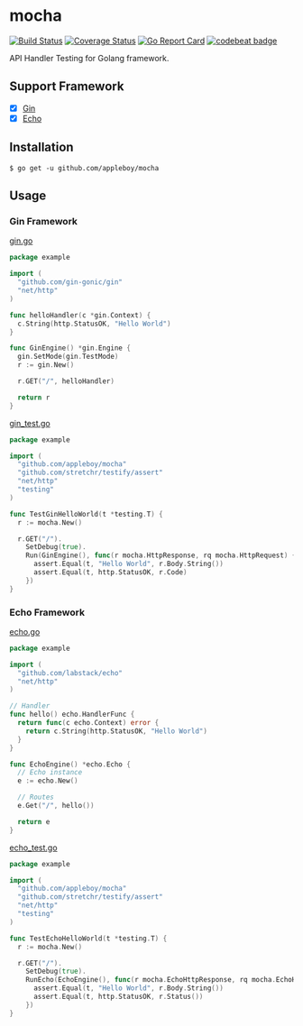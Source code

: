 # mocha

[![Build Status](https://travis-ci.org/appleboy/mocha.svg?branch=master)](https://travis-ci.org/appleboy/mocha) [![Coverage Status](https://coveralls.io/repos/github/appleboy/mocha/badge.svg?branch=master)](https://coveralls.io/github/appleboy/mocha?branch=master) [![Go Report Card](https://goreportcard.com/badge/github.com/appleboy/mocha)](https://goreportcard.com/report/github.com/appleboy/mocha) [![codebeat badge](https://codebeat.co/badges/4d8b58ae-67ec-469e-bde6-be3dd336b30d)](https://codebeat.co/projects/github-com-appleboy-mocha)

API Handler Testing for Golang framework.

## Support Framework

* [x] [Gin](https://github.com/gin-gonic/gin)
* [x] [Echo](https://github.com/labstack/echo)

## Installation

```
$ go get -u github.com/appleboy/mocha
```

## Usage

### Gin Framework

[gin.go](example/gin.go)

```go
package example

import (
  "github.com/gin-gonic/gin"
  "net/http"
)

func helloHandler(c *gin.Context) {
  c.String(http.StatusOK, "Hello World")
}

func GinEngine() *gin.Engine {
  gin.SetMode(gin.TestMode)
  r := gin.New()

  r.GET("/", helloHandler)

  return r
}

```

[gin_test.go](example/gin_test.go)

```go
package example

import (
  "github.com/appleboy/mocha"
  "github.com/stretchr/testify/assert"
  "net/http"
  "testing"
)

func TestGinHelloWorld(t *testing.T) {
  r := mocha.New()

  r.GET("/").
    SetDebug(true).
    Run(GinEngine(), func(r mocha.HttpResponse, rq mocha.HttpRequest) {
      assert.Equal(t, "Hello World", r.Body.String())
      assert.Equal(t, http.StatusOK, r.Code)
    })
}
```

### Echo Framework

[echo.go](example/echo.go)

```go
package example

import (
  "github.com/labstack/echo"
  "net/http"
)

// Handler
func hello() echo.HandlerFunc {
  return func(c echo.Context) error {
    return c.String(http.StatusOK, "Hello World")
  }
}

func EchoEngine() *echo.Echo {
  // Echo instance
  e := echo.New()

  // Routes
  e.Get("/", hello())

  return e
}

```

[echo_test.go](example/echo_test.go)

```go
package example

import (
  "github.com/appleboy/mocha"
  "github.com/stretchr/testify/assert"
  "net/http"
  "testing"
)

func TestEchoHelloWorld(t *testing.T) {
  r := mocha.New()

  r.GET("/").
    SetDebug(true).
    RunEcho(EchoEngine(), func(r mocha.EchoHttpResponse, rq mocha.EchoHttpRequest) {
      assert.Equal(t, "Hello World", r.Body.String())
      assert.Equal(t, http.StatusOK, r.Status())
    })
}

```

